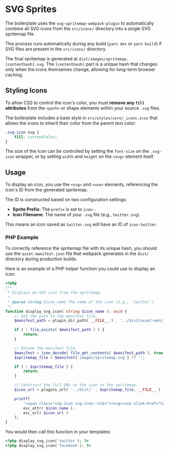 # SVG Sprites

The boilerplate uses the `svg-spritemap-webpack-plugin` to automatically combine all SVG icons from the `src/icons/` directory into a single SVG spritemap file.

This process runs automatically during any build (`yarn dev` or `yarn build`) if SVG files are present in the `src/icons/` directory.

The final spritemap is generated at `dist/images/spritemap.[contenthash].svg`. The `[contenthash]` part is a unique hash that changes only when the icons themselves change, allowing for long-term browser caching.

## Styling Icons

To allow CSS to control the icon's color, you must **remove any `fill` attributes** from the `<path>` or shape elements within your source `.svg` files.

The boilerplate includes a base style in `src/styles/core/_icons.scss` that allows the icons to inherit their color from the parent text color:
```scss
.svg-icon svg {
    fill: currentColor;
}
```

The size of the icon can be controlled by setting the `font-size` on the `.svg-icon` wrapper, or by setting `width` and `height` on the `<svg>` element itself.

## Usage

To display an icon, you use the `<svg>` and `<use>` elements, referencing the icon's ID from the generated spritemap.

The ID is constructed based on two configuration settings:
- **Sprite Prefix**: The `prefix` is set to `icon-`.
- **Icon Filename**: The name of your `.svg` file (e.g., `twitter.svg`).

This means an icon saved as `twitter.svg` will have an ID of `icon-twitter`.

### PHP Example

To correctly reference the spritemap file with its unique hash, you should use the `asset-manifest.json` file that webpack generates in the `dist/` directory during production builds.

Here is an example of a PHP helper function you could use to display an icon:

```php
<?php
/**
 * Displays an SVG icon from the spritemap.
 *
 * @param string $icon_name The name of the icon (e.g., 'twitter').
 */
function display_svg_icon( string $icon_name ): void {
    // Get the path to the manifest file.
    $manifest_path = plugin_dir_path( __FILE__ ) . '../dist/asset-manifest.json';

    if ( ! file_exists( $manifest_path ) ) {
        return;
    }

    // Decode the manifest file.
    $manifest = json_decode( file_get_contents( $manifest_path ), true );
    $spritemap_file = $manifest['images/spritemap.svg'] ?? '';

    if ( ! $spritemap_file ) {
        return;
    }

    // Construct the full URL to the icon in the spritemap.
    $icon_url = plugins_url( '../dist/' . $spritemap_file, __FILE__ ) . '#icon-' . $icon_name;

    printf(
        '<span class="svg-icon svg-icon--%1$s"><svg><use xlink:href="%2$s"></use></svg></span>',
        esc_attr( $icon_name ),
        esc_url( $icon_url )
    );
}
```

You would then call this function in your templates:
```php
<?php display_svg_icon('twitter'); ?>
<?php display_svg_icon('facebook'); ?>
```